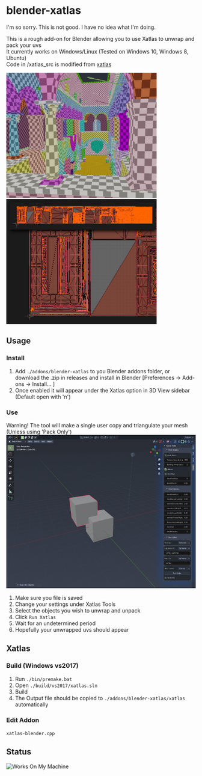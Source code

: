 # blender-xatlas

I'm so sorry. This is not good. I have no idea what I'm doing.  

This is a rough add-on for Blender allowing you to use Xatlas to unwrap and pack your uvs  
It currently works on Windows/Linux (Tested on Windows 10, Windows 8, Ubuntu)  
Code in /xatlas_src is modified from [xatlas](https://github.com/jpcy/xatlas/)  

<p float="left">
<img src="./readme_images/comparisons/sponza-xatlas.png" alt="Tool Location" width="400" height="333">
<img src="./readme_images/comparisons/sponza-xatlas-uv.png" alt="Tool Location" width="400" height="333">
</p>


## Usage

### Install
1. Add ```./addons/blender-xatlas``` to you Blender addons folder, or download the .zip in releases and install in Blender [Preferences -> Add-ons -> Install... ]
2. Once enabled it will appear under the Xatlas option in 3D View sidebar (Default open with 'n')


### Use
Warning! The tool will make a single user copy and triangulate your mesh (Unless using 'Pack Only')
<img src="./readme_images/tool-location.png" alt="Tool Location" width="569" height="408">
1. Make sure you file is saved
2. Change your settings under Xatlas Tools
3. Select the objects you wish to unwrap and unpack
4. Click ```Run Xatlas```
5. Wait for an undetermined period
6. Hopefully your unwrapped uvs should appear

## Xatlas
### Build (Windows vs2017)
1. Run ```./bin/premake.bat```
2. Open ```./build/vs2017/xatlas.sln```
3. Build
4. The Output file should be copied to ```./addons/blender-xatlas/xatlas``` automatically

### Edit Addon
```xatlas-blender.cpp```

## Status
![Works On My Machine](works_on_my_machine.png)
